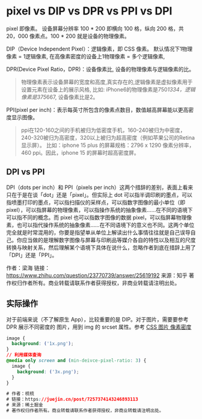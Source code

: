 # pixel vs DIP vs DPR vs PPI vs DPI
pixel 即像素。
设备屏幕分辨率 100 * 200 即横向 100 格，纵向 200 格，共 20，000 像素点。100 * 200 就是设备的物理像素。

DIP（Device Independent Pixel）：逻辑像素，即 CSS 像素。 默认情况下1物理像素 = 1逻辑像素, 在高像素密度的设备上1物理像素 = 多个逻辑像素, 

DPR(Device Pixel Ratio，DPR)：设备像素比, 设备的物理像素与逻辑像素的比。
> 物理像素表示设备屏幕的宽度和高度,真实存在的,逻辑像素是虚拟像素用于设置元素在设备上的展示风格, 比如: iPhone6的物理像素是750*1334，逻辑像素是375*667, 设备像素比是2。

PPI(pixel per inch)：表示每英寸所包含的像素点数目，数值越高屏幕能以更高密度显示图像。
> ppi在120-160之间的手机被归为低密度手机，160-240被归为中密度，240-320被归为高密度，320以上被归为超高密度（例如苹果公司的Retina显示屏）。
> 比如：iphone 15 plus 的屏幕规格：2796 x 1290 像素分辨率，460 ppi。因此，iphone 15 的屏幕时超高密度屏。

## DPI vs PPI
DPI（dots per inch）和 PPI（pixels per inch）这两个措辞的差别，表面上看来只在于是在谈「dot」还是「pixel」。但实际上 dot 可以指半调印刷的墨点，可以指喷墨打印的墨点，可以指扫描仪的采样点，可以指数字图像的最小单位（即 pixel），可以指屏幕的物理像素，可以指操作系统的抽象像素……在不同的语境下可以指不同的概念。而 pixel 也可以指数字图像的数据 pixel，可以指屏幕物理像素，也可以指代操作系统的抽象像素……在不同语境下的意义也不同。这两个单位完全就是时常混用的，你要是指望单从单位上解读出什么事情往往就是自己误导自己。你应当做的是理解数字图像与屏幕与印刷品等媒介各自的特性以及相互的尺度转换与映射关系，然后理解某个语境下具体在说什么，忽略作者到底在措辞上用了「DPI」还是「PPI」。

作者：梁海
链接：https://www.zhihu.com/question/23770739/answer/25619192
来源：知乎
著作权归作者所有。商业转载请联系作者获得授权，非商业转载请注明出处。

## 实际操作
对于前端来说（不了解原生 App），比较重要的是 DIP。对于图片，需要要参考 DPR 展示不同密度的 图片，用到 img 的 srcset 属性。参考 [CSS 图片 像素密度](https://juejin.cn/post/7257374143246893113)
```css
image {
  background: ('1x.png');
}
// 利用媒体查询
@media only screen and (min-deivce-pixel-ratio: 3) {
  image {
    background: ('3x.png');
  }
}

# 作者：梳梳
# 链接：https://juejin.cn/post/7257374143246893113
# 来源：稀土掘金
# 著作权归作者所有。商业转载请联系作者获得授权，非商业转载请注明出处。
```
